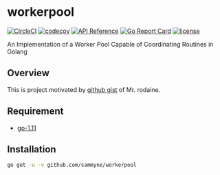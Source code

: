 # workerpool

[![CircleCI](https://circleci.com/gh/sammyne/workerpool.svg?style=svg)](https://circleci.com/gh/sammyne/workerpool)
[![codecov](https://codecov.io/gh/sammyne/workerpool/branch/master/graph/badge.svg)](https://codecov.io/gh/sammyne/workerpool)
[![API Reference](https://img.shields.io/badge/godoc-reference-blue.svg)](https://godoc.org/github.com/sammyne/workerpool)
[![Go Report Card](https://goreportcard.com/badge/github.com/sammyne/workerpool)](https://goreportcard.com/report/github.com/sammyne/workerpool)
[![license](https://img.shields.io/badge/license-MIT-blue.svg)](LICENSE)

An Implementation of a Worker Pool Capable of Coordinating Routines in Golang

## Overview

This is project motivated by [github gist](https://gist.github.com/rodaine/d627e4b67285eb5aaa72f3df2b344ad2#file-pool-go) of Mr. rodaine.

## Requirement

- [go-1.11](https://github.com/golang/go/releases/tag/go1.11)

## Installation

```bash
go get -u -v github.com/sammyne/workerpool
```
